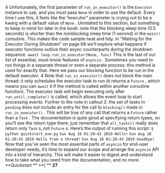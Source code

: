 4  Unfortunately, the first parameter of  `run_in_executor()`  is the  `Executor`  instance to use, and you  *must*  pass `None`  in order to use the default. Every time I use this, it feels like the “executor” parameter is crying out to be a kwarg with a default value of  `None` . Unrelated to this section, but something to keep in mind for later in the book: note that the blocking sleep time (0.5 seconds) is shorter than the nonblocking sleep time (1 second) in the  `main()`  coroutine. This makes the code sample neat and tidy. In  “Waiting for the Executor During Shutdown” on page 68  we’ll explore what happens if executor functions outlive their async counterparts during the shutdown sequence. `await loop.run_in_executor(None, func)` This is the last of our list of essential, must-know features of  `asyncio` . Sometimes you need to run things in a separate thread or even a separate process: this method is used for exactly that. Here we pass our blocking function to be run in the default executor. 4  Note that  `run_in_executor()`  does  *not*  block the main thread: it only schedules the executor task to run (it returns a  `Future` , which means you can  `await`  it if the method is called within another coroutine function). The executor task will begin executing only after  `run_until_complete()`  is called, which allows the event loop to start processing events. Further to the note in callout 2: the set of tasks in  `pending`  does  *not*  include an entry for the call to  `blocking()`  made in  `run_in_executor()` . This will be true of any call that returns a  `Future`  rather than a  `Task` . The documentation is quite good at specifying return types, so you’ll see the return type there; just remember that  `all_tasks()`  really does return only  `Task` s, not  `Future` s. Here’s the output of running this script: `$ ` `python quickstart_exe.py` `Sun Aug 18 01:20:42 2019 Hello!` `Sun Aug 18 01:20:43 2019 Hello from a thread!` `Sun Aug 18 01:20:43 2019 Goodbye!` Now that you’ve seen the most essential parts of  `asyncio`  for end-user developer needs, it’s time to expand our scope and arrange the  `asyncio`  API into a kind of hierarchy. This will make it easier to digest and understand how to take what you need from the documentation, and no more. **Quickstart ** **| ** **27**
